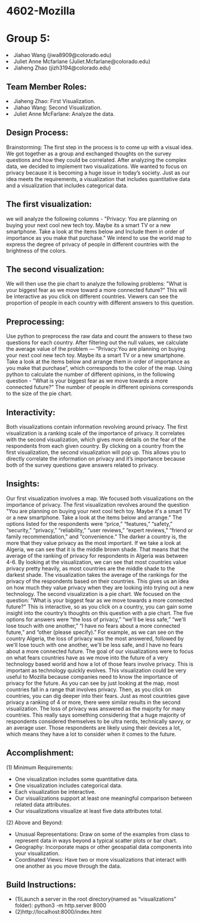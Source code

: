 # 4602-Mozilla
# Group 5:

<li>Jiahao Wang (jiwa8909@colorado.edu)</li>
<li>Juliet Anne Mcfarlane (Juliet.Mcfarlane@colorado.edu)</li>
<li>Jiaheng Zhao (jizh3194@colorado.edu)</li>

<h2>Team Member Roles: </h2>
<li>Jiaheng Zhao: First Visualization.</li>
<li>Jiahao Wang: Second Visualization.</li>
<li>Juliet Anne McFarlane: Analyze the data.</li>

<h2>Design Process:</h2> 
Brainstorming: The first step in the process is to come up with a visual idea. We got together as a group and exchanged thoughts on the survey questions and how they could be correlated. After analyzing the complex data, we decided to implement two visualizations. We wanted to focus on privacy because it is becoming a huge issue in today’s society. Just as our idea meets the requirements, a visualization that includes quantitative data and a visualization that includes categorical data. 

  

<h2>The first visualization:</h2> 
we will analyze the following columns - "Privacy: You are planning on buying your next cool new tech toy. Maybe its a smart TV or a new smartphone. Take a look at the items below and Include them in order of importance as you make that purchase." We intend to use the world map to express the degree of privacy of people in different countries with the brightness of the colors. 


<h2>The second visualization:</h2> 
We will then use the pie chart to analyze the following problems: "What is your biggest fear as we move toward a more connected future?" This will be interactive as you click on different countries. Viewers can see the proportion of people in each country with different answers to this question.

<h2>Preprocessing:</h2> 
Use python to preprocess the raw data and count the answers to these two questions for each country. After filtering out the null values, we calculate the average value of the problem — “Privacy:You are planning on buying your next cool new tech toy. Maybe its a smart TV or a new smartphone. Take a look at the items below and arrange them in order of importance as you make that purchase”, which corresponds to the color of the map. Using python to calculate the number of different opinions, in the following question - "What is your biggest fear as we move towards a more connected future?" The number of people in different opinions corresponds to the size of the pie chart.

<h2>Interactivity:</h2> 
Both visualizations contain information revolving around privacy. The first visualization is a ranking scale of the importance of privacy. It correlates with the second visualization, which gives more details on the fear of the respondents from each given country. By clicking on a country from the first visualization, the second visualization will pop up. This allows you to directly correlate the information on privacy and it’s importance because both of the survey questions gave answers related to privacy.

<h2>Insights:</h2>
Our first visualization involves a map. We focused both visualizations on the importance of privacy. The first visualization revolves around the question "You are planning on buying your next cool tech toy. Maybe it's a smart TV or a new smartphone. Take a look at the items below and arrange." The options listed for the respondents were “price,” “features,” “safety,” “security,” “privacy,” “reliability,” “user reviews,” “expert reviews,” “friend or family recommendation,” and “convenience.” The darker a country is, the more that they value privacy as the most important. If we take a look at Algeria, we can see that it is the middle brown shade. That means that the average of the ranking of privacy for respondents in Algeria was between 4-6. By looking at the visualization, we can see that most countries value privacy pretty heavily, as most countries are the middle shade to the darkest shade. The visualization takes the average of the rankings for the privacy of the respondents based on their countries. This gives us an idea on how much they value privacy when they are looking into trying out a new technology. 
The second visualization is a pie chart. We focused on the question: "What is your biggest fear as we move towards a more connected future?" This is interactive, so as you click on a country, you can gain some insight into the country’s thoughts on this question with a pie chart. The five options for answers were “the loss of privacy,” “we'll be less safe,” “we'll lose touch with one another,” “I have no fears about a more connected future,” and “other (please specify).” For example, as we can see on the country Algeria, the loss of privacy was the most answered, followed by we'll lose touch with one another, we'll be less safe, and I have no fears about a more connected future. The goal of our visualizations were to focus on what fears countries have as we move into the future of a very technology based world and how a lot of those fears involve privacy. This is important as technology quickly evolves. This visualization could be very useful to Mozilla because companies need to know the importance of privacy for the future. As you can see by just looking at the map, most countries fall in a range that involves privacy. Then, as you click on countries, you can dig deeper into their fears. Just as most countries gave privacy a ranking of 4 or more, there were similar results in the second visualization. The loss of privacy was answered as the majority for many countries. This really says something considering that a huge majority of respondents considered themselves to be ultra nerds, technically savvy, or an average user. Those respondents are likely using their devices a lot, which means they have a lot to consider when it comes to the future. 


<h2>Accomplishment:</h2>

(1) Minimum Requirements:
<ul>
<li>One visualization includes some quantitative data.</li>
<li>One visualization includes categorical data.</li>
<li>Each visualization be interactive.</li>
<li>Our visualizations support at least one meaningful comparison between related data attributes.</li>
<li>Our visualizations visualize at least five data attributes total.</li>
</ul>

(2) Above and Beyond:
<ul>
<li>Unusual Representations: Draw on some of the examples from class to represent data in ways beyond a typical scatter plots or bar chart.</li>
<li>Geography: Incorporate maps or other geospatial data components into your visualization.</li>
<li>Coordinated Views: Have two or more visualizations that interact with one another as you move through the data.</li>
</ul>

<h2>Build Instructions:</h2>

<ul>
<li>(1)Launch a server in the root directory(named as “visualizations” folder): python3 -m http.server 8000</li>
	
<li>(2)http://localhost:8000/index.html</li>
</ul>
	
